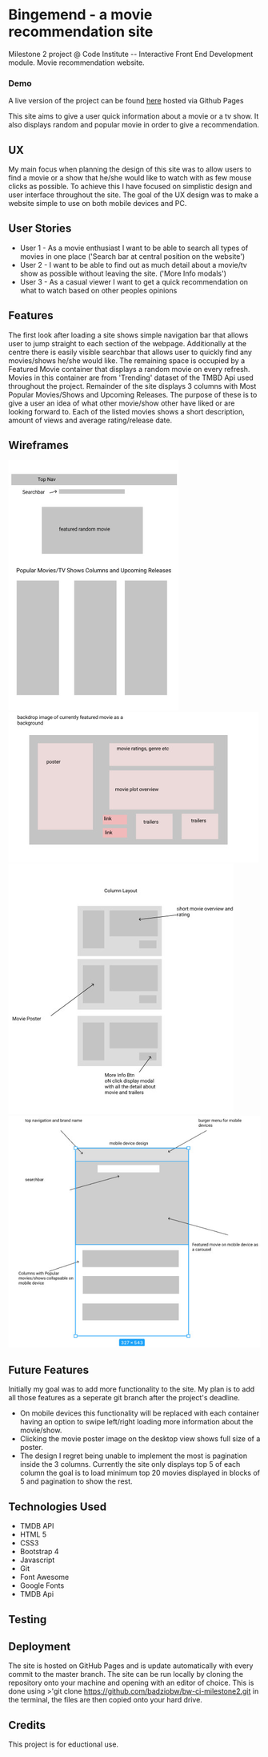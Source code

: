 # Bingemend - a movie recommendation site
Milestone 2 project @ Code Institute  -- Interactive Front End Development module. Movie recommendation website.
### Demo
A live version of the project can be found [here](https://badziobw.github.io/bw-ci-milestone2/) hosted via Github Pages

This site aims to give a user quick information about a movie or a tv show. It also displays random and popular movie in order to give a recommendation. 

## UX

My main focus when planning the design of this site was to allow users to find a movie or a show that he/she would like to watch with as few mouse clicks as possible.
To achieve this I have focused on simplistic design and user interface throughout the site. The goal of the UX design was to make a website simple to use on both mobile devices and PC.

## User Stories

* User 1 - As a movie enthusiast I want to be able to search all types of movies in one place ('Search bar at central position on the website')
* User 2 - I want to be able to find out as much detail about a movie/tv show as possible without leaving the site. ('More Info modals')
* User 3 - As a casual viewer I want to get a quick recommendation on what to watch based on other peoples opinions

## Features

The first look after loading a site shows simple navigation bar that allows user to jump straight to each section of the webpage.
Additionally at the centre there is easily visible searchbar that allows user to quickly find any movies/shows he/she would like. 
The remaining space is occupied by a Featured Movie container that displays a random movie on every refresh.
Movies in this container are from 'Trending' dataset of the TMBD Api used throughout the project.
Remainder of the site displays 3 columns with Most Popular Movies/Shows and Upcoming Releases. The purpose of these is to give a user an idea of what other movie/show other have liked or are looking forward to. 
Each of the listed movies shows a short description, amount of views and average rating/release date.

## Wireframes

![main wireframe](/assets/uxd/wireframe1.jpg)
![featured movie area](/assets/uxd/wireframe2.jpg)
![column layout](/assets/uxd/wireframe3.jpg)
![mobile device](/assets/uxd/wireframe4.jpg)

## Future Features

Initially my goal was to add more functionality to the site. My plan is to add all those features as a seperate git branch after the project's deadline.

- On mobile devices this functionality will be replaced with each container having an option to swipe left/right loading more information about the movie/show.
- Clicking the movie poster image on the desktop view shows full size of a poster.
- The design I regret being unable to implement the most is pagination inside the 3 columns. Currently the site only displays top 5 of each column the goal is to load minimum top 20 movies displayed in blocks of 5 and pagination to show the rest.

## Technologies Used

- TMDB API
- HTML 5 
- CSS3
- Bootstrap 4
- Javascript
- Git
- Font Awesome
- Google Fonts
- TMDB Api

## Testing

## Deployment

The site is hosted on GitHub Pages and is update automatically with every commit to the master branch.
The site can be run locally  by cloning the repository onto your machine and opening with an editor of choice. This is done using >'git clone https://github.com/badziobw/bw-ci-milestone2.git 
in the terminal, the files are then copied onto your hard drive. 

## Credits


This project is for eductional use.